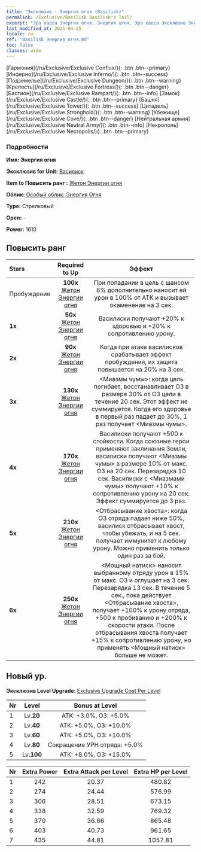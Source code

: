 ```yaml
---
title: "Эксклюзив - Энергия огня (Basilisk)"
permalink: /Exclusive/Basilisk Basilisk's Tail/
excerpt: "Эра хаоса Энергия огня. Энергия огня. Эра хаоса Эксклюзив Энергия огня. Василиск Эксклюзив."
last_modified_at: 2021-04-25
locale: ru
ref: "Basilisk Энергия огня.md"
toc: false
classes: wide
---
```

 [Гармония](/ru/Exclusive/Exclusive Conflux/){: .btn .btn--primary} [Инферно](/ru/Exclusive/Exclusive Inferno/){: .btn .btn--success} [Подземелье](/ru/Exclusive/Exclusive Dungeon/){: .btn .btn--warning} [Крепость](/ru/Exclusive/Exclusive Fortress/){: .btn .btn--danger} [Бастион](/ru/Exclusive/Exclusive Rampart/){: .btn .btn--info} [Замок](/ru/Exclusive/Exclusive Castle/){: .btn .btn--primary} [Башня](/ru/Exclusive/Exclusive Tower/){: .btn .btn--success} [Цитадель](/ru/Exclusive/Exclusive Stronghold/){: .btn .btn--warning} [Убежище](/ru/Exclusive/Exclusive Cove/){: .btn .btn--danger} [Нейтральная армия](/ru/Exclusive/Exclusive Neutral Army/){: .btn .btn--info} [Некрополь](/ru/Exclusive/Exclusive Necropolis/){: .btn .btn--primary} 

### Подробности
 **Имя: Энергия огня** 

 **Эксклюзив for Unit:** [Василиск](/ru/units/Basilisk/) 

 **Item to Повысить ранг :** [Жетон Энергии огня](/ItemsRU/con_994/)

 **Облик:** [Особый облик: Энергия Огня](/ItemsRU/con_662/)

 **Type:** Стрелковый

 **Open:** -

 **Power:** 1610

## Повысить ранг 

  |     Stars    |  Required to Up | Эффект |
  |:-------------|:---------------:|:---------------:|
  |  Пробуждение  | **100x** [Жетон Энергии огня](/ItemsRU/con_994/) | При попадании в цель с шансом 8% дополнительно наносит ей урон в 100% от АТК и вызывает окаменение на 3 сек. |
  | **1x** <i class="fas fa-star"/> | **50x** [Жетон Энергии огня](/ItemsRU/con_994/) | Василиски получают +20% к здоровью и +20% к сопротивлению урону. |
  | **2x** <i class="fas fa-star"/> | **90x** [Жетон Энергии огня](/ItemsRU/con_994/) | Когда при атаке василисков срабатывает эффект пробуждения, их защита повышается на 20% на 3 сек. |
  | **3x** <i class="fas fa-star"/> | **130x** [Жетон Энергии огня](/ItemsRU/con_994/) | <Миазмы чумы>: когда цель погибает, восстанавливает ОЗ в размере 30% от ОЗ цели в течение 20 сек. Этот эффект не суммируется. Когда его здоровье в первый раз падает до 30%, 1 раз получает <Миазмы чумы>. |
  | **4x** <i class="fas fa-star"/> | **170x** [Жетон Энергии огня](/ItemsRU/con_994/) | Василиски получают +500 к стойкости. Когда союзные герои применяют заклинания Земли, василиски получают <Миазмы чумы> в размере 10% от макс. ОЗ на 20 сек. Перезарядка 10 сек. Василиски с <Миазмами чумы> получают +10% к сопротивлению урону на 20 сек. Эффект суммируется до 3 раз. |
  | **5x** <i class="fas fa-star"/> | **210x** [Жетон Энергии огня](/ItemsRU/con_994/) | <Отбрасывание хвоста>: когда ОЗ отряда падает ниже 50%, василиск отбрасывает хвост, чтобы убежать, и на 5 сек. получает иммунитет к любому урону. Можно применить только один раз за бой. |
  | **6x** <i class="fas fa-star"/> | **250x** [Жетон Энергии огня](/ItemsRU/con_994/) | <Мощный натиск> наносит выбранному отряду урон в 15% от макс. ОЗ и оглушает на 3 сек. Перезарядка 13 сек. В течение 5 сек., пока действует <Отбрасывание хвоста>, получает +100% к урону отряда, +500 к пробиванию и +200% к скорости атаки. После отбрасывания хвоста получает +15% к сопротивлению урону, но применять <Мощный натиск> больше не может. |


## Новый ур.
 **Эксклюзив Level Upgrade:** [Exclusive Upgrade Cost Per Level](/Exclusive/ExclusiveUpgradeCostPerLevel/)

  |  Nr  |   Level  | Bonus at Level |
  |:-----|:--------:|:--------------:|
  | 1 | Lv.**20** | АТК: +3.0%, ОЗ: +5.0% |
  | 2 | Lv.**40** | АТК: +5.0%, ОЗ: +10.0% |
  | 3 | Lv.**60** | АТК: +5.0%, ОЗ: +10.0% |
  | 4 | Lv.**80** | Сокращение УРН отряда: +5.0% |
  | 5 | Lv.**100** | АТК: +8.0%, ОЗ: +15.0% |


  |  Nr  |  Extra Power | Extra Attack per Level | Extra HP per Level |
  |:-----|:--------:|:--------:|:--------:|
  | 1 | 242 | 20.37 | 480.82 |
  | 2 | 274 | 24.44 | 576.99 |
  | 3 | 306 | 28.51 | 673.15 |
  | 4 | 338 | 32.59 | 769.32 |
  | 5 | 370 | 36.66 | 865.48 |
  | 6 | 403 | 40.73 | 961.65 |
  | 7 | 435 | 44.81 | 1057.81 |


